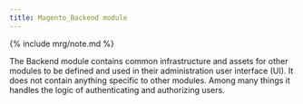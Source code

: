 ```yaml
---
title: Magento_Backend module
---
```


{% include mrg/note.md %}

The Backend module contains common infrastructure and assets for other modules to be defined and used in their
administration user interface (UI). It does not contain anything specific to other modules. Among many things it
handles the logic of authenticating and authorizing users.


